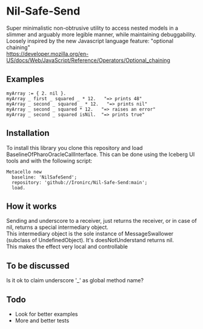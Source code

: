 # Nil-Safe-Send
Super minimalistic non-obtrusive utility to access nested models in a slimmer and arguably more legible manner, while maintaining debuggability.  
Loosely inspired by the new Javascript language feature: "optional chaining"  
https://developer.mozilla.org/en-US/docs/Web/JavaScript/Reference/Operators/Optional_chaining

## Examples
```Smalltalk
myArray := { 2. nil }.
myArray _ first _ squared _ * 12.   "=> prints 48"
myArray _ second _ squared _ * 12.   "=> prints nil"
myArray _ second _ squared * 12.   "=> raises an error"
myArray _ second _ squared isNil.  "=> prints true"
```

## Installation
To install this library you clone this repository and load BaselineOfPharoOracleCallInterface.
This can be done using the Iceberg UI tools and with the following script:

```Smalltalk
Metacello new
  baseline: 'NilSafeSend';
  repository: 'github://Ironirc/Nil-Safe-Send:main';
  load.
```

## How it works
Sending and underscore to a receiver, just returns the receiver, or in case of nil, returns a special intermediary object.  
This intermediary object is the sole instance of MessageSwallower (subclass of UndefinedObject). It's doesNotUnderstand returns nil.  
This makes the effect very local and controllable

## To be discussed
Is it ok to claim underscore '_' as global method name?

## Todo
- Look for better examples
- More and better tests
